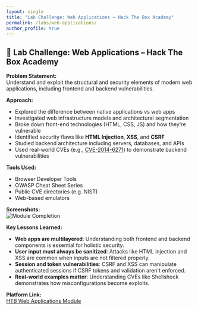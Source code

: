 ```yaml
---
layout: single
title: "Lab Challenge: Web Applications – Hack The Box Academy"
permalink: /labs/web-applications/
author_profile: true
---
```


## 🧪 Lab Challenge: Web Applications – Hack The Box Academy

**Problem Statement:**  
Understand and exploit the structural and security elements of modern web applications, including frontend and backend vulnerabilities.

**Approach:**  
- Explored the difference between native applications vs web apps  
- Investigated web infrastructure models and architectural segmentation  
- Broke down front-end technologies (HTML, CSS, JS) and how they're vulnerable  
- Identified security flaws like **HTML Injection**, **XSS**, and **CSRF**  
- Studied backend architecture including servers, databases, and APIs  
- Used real-world CVEs (e.g., [CVE-2014-6271](https://nvd.nist.gov/vuln/detail/cve-2014-6271)) to demonstrate backend vulnerabilities

**Tools Used:**  
- Browser Developer Tools  
- OWASP Cheat Sheet Series  
- Public CVE directories (e.g. NIST)  
- Web-based emulators

**Screenshots:**  
![Module Completion](assets/images/webapp_module_complete.png)

**Key Lessons Learned:**  
- **Web apps are multilayered**: Understanding both frontend and backend components is essential for holistic security.  
- **User input must always be sanitized**: Attacks like HTML injection and XSS are common when inputs are not filtered properly.  
- **Session and token vulnerabilities**: CSRF and XSS can manipulate authenticated sessions if CSRF tokens and validation aren't enforced.  
- **Real-world examples matter**: Understanding CVEs like Shellshock demonstrates how misconfigurations become exploits.

**Platform Link:**  
[HTB Web Applications Module](https://academy.hackthebox.com/achievement/1920307/75)
